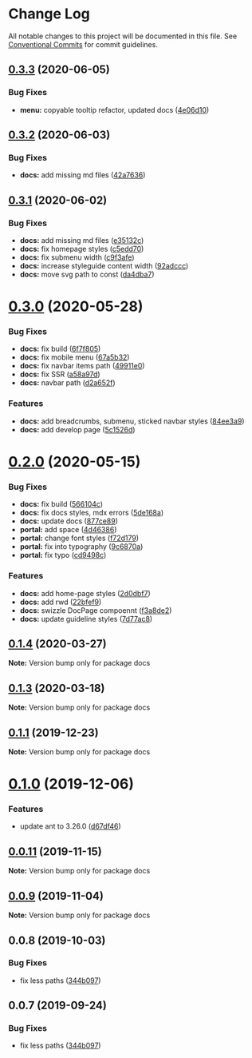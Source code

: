# Change Log

All notable changes to this project will be documented in this file.
See [Conventional Commits](https://conventionalcommits.org) for commit guidelines.

## [0.3.3](https://gitlab.synerise.com/Frontend/synerise-design/compare/docs@0.3.2...docs@0.3.3) (2020-06-05)


### Bug Fixes

* **menu:** copyable tooltip refactor, updated docs ([4e06d10](https://gitlab.synerise.com/Frontend/synerise-design/commit/4e06d10419e8384518ef7c91a3b22586b9d4312e))





## [0.3.2](https://gitlab.synerise.com/Frontend/synerise-design/compare/docs@0.3.1...docs@0.3.2) (2020-06-03)


### Bug Fixes

* **docs:** add missing md files ([42a7636](https://gitlab.synerise.com/Frontend/synerise-design/commit/42a7636182598ceb4063f4dc2d6b74bb85231059))





## [0.3.1](https://gitlab.synerise.com/Frontend/synerise-design/compare/docs@0.3.0...docs@0.3.1) (2020-06-02)


### Bug Fixes

* **docs:** add missing md files ([e35132c](https://gitlab.synerise.com/Frontend/synerise-design/commit/e35132c0210adbbc2913421f60cb5c3d48ec7e27))
* **docs:** fix homepage styles ([c5edd70](https://gitlab.synerise.com/Frontend/synerise-design/commit/c5edd707c15b01c1dc54e7eb58e4a20c094bc53e))
* **docs:** fix submenu width ([c9f3afe](https://gitlab.synerise.com/Frontend/synerise-design/commit/c9f3afee0516067d1b243ba4c28cbca09a7e8dd5))
* **docs:** increase styleguide content width ([92adccc](https://gitlab.synerise.com/Frontend/synerise-design/commit/92adccced49886f66647142363fdda884a9c4502))
* **docs:** move svg path to const ([da4dba7](https://gitlab.synerise.com/Frontend/synerise-design/commit/da4dba7d293ba9102aaec1e41eb0cdddcfad271f))





# [0.3.0](https://gitlab.synerise.com/Frontend/synerise-design/compare/docs@0.2.0...docs@0.3.0) (2020-05-28)


### Bug Fixes

* **docs:** fix build ([6f7f805](https://gitlab.synerise.com/Frontend/synerise-design/commit/6f7f805023e2650df636da9b3f2639f1a5567874))
* **docs:** fix mobile menu ([67a5b32](https://gitlab.synerise.com/Frontend/synerise-design/commit/67a5b32afb6d9f78eff031bd968b0b15eb96cfb6))
* **docs:** fix navbar items path ([49911e0](https://gitlab.synerise.com/Frontend/synerise-design/commit/49911e0e7cf4f2a35552028c6ec0a3702e22fc75))
* **docs:** fix SSR ([a58a97d](https://gitlab.synerise.com/Frontend/synerise-design/commit/a58a97da1614ab9451a95ae13ec6be043ca796b2))
* **docs:** navbar path ([d2a652f](https://gitlab.synerise.com/Frontend/synerise-design/commit/d2a652fdade2026fbe6c33cea0fbd7ee5d872fb9))


### Features

* **docs:** add breadcrumbs, submenu, sticked navbar styles ([84ee3a9](https://gitlab.synerise.com/Frontend/synerise-design/commit/84ee3a90b205545980e554b21760343133e3ba1c))
* **docs:** add develop page ([5c1526d](https://gitlab.synerise.com/Frontend/synerise-design/commit/5c1526d46346e6ea522c69d5042e0ccd23d92ad0))





# [0.2.0](https://gitlab.synerise.com/Frontend/synerise-design/compare/docs@0.1.4...docs@0.2.0) (2020-05-15)


### Bug Fixes

* **docs:** fix build ([566104c](https://gitlab.synerise.com/Frontend/synerise-design/commit/566104cb608946ea67dbab90c072b15e2de2fa55))
* **docs:** fix docs styles, mdx errors ([5de168a](https://gitlab.synerise.com/Frontend/synerise-design/commit/5de168acb30eafd3ff88b43654dc0c56366af1bb))
* **docs:** update docs ([877ce89](https://gitlab.synerise.com/Frontend/synerise-design/commit/877ce898ada9202c5326fc08c41bb4b74a16a298))
* **portal:** add space ([4d46386](https://gitlab.synerise.com/Frontend/synerise-design/commit/4d463862b0cf193508eff23439a1da888ff63ce4))
* **portal:** change font styles ([f72d179](https://gitlab.synerise.com/Frontend/synerise-design/commit/f72d1795969ad802b0dc0c55e4360a549615c0ef))
* **portal:** fix into typography ([9c6870a](https://gitlab.synerise.com/Frontend/synerise-design/commit/9c6870a85cefba855968c7a5916402c26dec0b0a))
* **portal:** fix typo ([cd9498c](https://gitlab.synerise.com/Frontend/synerise-design/commit/cd9498c1f3c23e64f76ac6105e9609a7b15def4b))


### Features

* **docs:** add home-page styles ([2d0dbf7](https://gitlab.synerise.com/Frontend/synerise-design/commit/2d0dbf7e1a4c4a7ec32c11f98ba4eaaf011f4c2b))
* **docs:** add rwd ([22bfef9](https://gitlab.synerise.com/Frontend/synerise-design/commit/22bfef939c68ee7de871d4d19562a27870496245))
* **docs:** swizzle DocPage compoennt ([f3a8de2](https://gitlab.synerise.com/Frontend/synerise-design/commit/f3a8de2ca5711f28bec363323196974fa7ade4e0))
* **docs:** update guideline styles ([7d77ac8](https://gitlab.synerise.com/Frontend/synerise-design/commit/7d77ac8724615e9d94d57bb7f4d7f7ef68521792))





## [0.1.4](https://gitlab.synerise.com/Frontend/synerise-design/compare/docs@0.1.3...docs@0.1.4) (2020-03-27)

**Note:** Version bump only for package docs





## [0.1.3](https://gitlab.synerise.com/Frontend/synerise-design/compare/docs@0.1.2...docs@0.1.3) (2020-03-18)

**Note:** Version bump only for package docs





## [0.1.1](https://gitlab.synerise.com/Frontend/synerise-design/compare/docs@0.1.0...docs@0.1.1) (2019-12-23)

**Note:** Version bump only for package docs





# [0.1.0](https://gitlab.synerise.com/Frontend/synerise-design/compare/docs@0.0.11...docs@0.1.0) (2019-12-06)


### Features

* update ant to 3.26.0 ([d67df46](https://gitlab.synerise.com/Frontend/synerise-design/commit/d67df4605844fb09680096df333886db40cb7c32))





## [0.0.11](https://gitlab.synerise.com/Frontend/synerise-design/compare/docs@0.0.10...docs@0.0.11) (2019-11-15)

**Note:** Version bump only for package docs





## [0.0.9](https://gitlab.synerise.com/Frontend/synerise-design/compare/docs@0.0.8...docs@0.0.9) (2019-11-04)

**Note:** Version bump only for package docs





## 0.0.8 (2019-10-03)


### Bug Fixes

* fix less paths ([344b097](https://gitlab.synerise.com/Frontend/synerise-design/commit/344b097))





## 0.0.7 (2019-09-24)


### Bug Fixes

* fix less paths ([344b097](https://gitlab.synerise.com/Frontend/synerise-design/commit/344b097))
